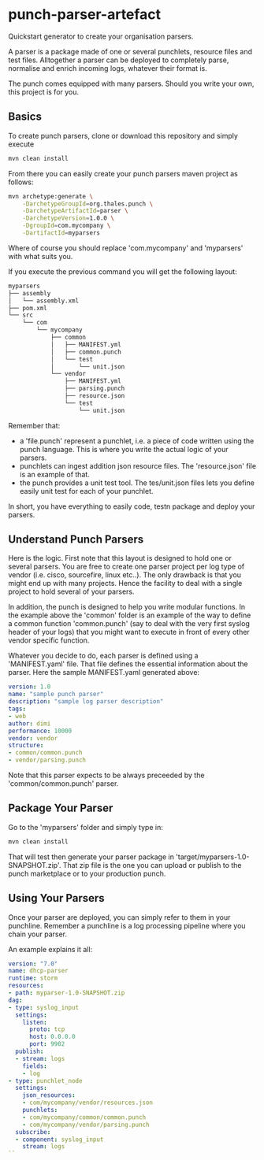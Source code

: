 # punch-parser-artefact

Quickstart generator to create your organisation parsers. 

A parser is a package made of one or several punchlets, resource files and test files.
Alltogether a parser can be deployed to completely parse, normalise and enrich 
incoming logs, whatever their format is. 

The punch comes equipped with many parsers. Should you write your own,
this project is for you. 

## Basics

To create punch parsers, clone or download this repository and simply execute 

```sh
mvn clean install
```

From there you can easily create your punch parsers maven project as follows: 

```sh
mvn archetype:generate \
	-DarchetypeGroupId=org.thales.punch \
	-DarchetypeArtifactId=parser \
	-DarchetypeVersion=1.0.0 \
	-DgroupId=com.mycompany \
	-DartifactId=myparsers
```

Where of course you should replace 'com.mycompany' and 'myparsers' with what suits you. 



If you execute the previous command you will get the following layout: 

```sh
myparsers
├── assembly
│   └── assembly.xml
├── pom.xml
└── src
    └── com
        └── mycompany
            ├── common
            │   ├── MANIFEST.yml
            │   ├── common.punch
            │   └── test
            │       └── unit.json
            └── vendor
                ├── MANIFEST.yml
                ├── parsing.punch
                ├── resource.json
                └── test
                    └── unit.json
```

Remember that:

* a 'file.punch' represent a punchlet, i.e. a piece of code written using the punch language. This is where you write the actual logic of your parsers.
* punchlets can ingest addition json resource files. The 'resource.json' file is an example of that.
* the punch provides a unit test tool. The tes/unit.json files lets you define easily unit test for each of your punchlet.

In short, you have everything to easily code, testn package and deploy your parsers. 

## Understand Punch Parsers

Here is the logic. First note that this layout is designed to hold one or several parsers. 
You are free to create one parser project per log type of vendor (i.e. cisco, sourcefire,
linux etc..). The only drawback is that you might end up with many projects. 
Hence the facility to deal with a single project to hold several of your parsers. 

In addition, the punch is designed to help you write modular functions. 
In the example above the 'common' folder is an example of the way to define a common
function 'common.punch' (say to deal with the very first syslog header of your logs)
that you might want to execute in front of every other vendor specific function. 

Whatever you decide to do, each parser is defined using a 'MANIFEST.yaml' file. That file 
defines the essential information about the parser. Here the sample MANIFEST.yaml generated above:

```yaml
version: 1.0
name: "sample punch parser"
description: "sample log parser description"
tags:
- web  
author: dimi
performance: 10000
vendor: vendor
structure:
- common/common.punch
- vendor/parsing.punch
```

Note that this parser expects to be always preceeded by the 'common/common.punch' 
parser. 

## Package Your Parser

Go to the 'myparsers' folder and simply type in: 

```sh
mvn clean install
```

That will test then generate your parser package in 'target/myparsers-1.0-SNAPSHOT.zip'.
That zip file is the one you can upload or publish to the punch marketplace or to your production 
punch. 


## Using Your Parsers

Once your parser are deployed, you can simply refer to them in your punchline. 
Remember a punchline is a log processing pipeline where you chain your parser. 

An example explains it all: 

```yaml
version: "7.0"
name: dhcp-parser
runtime: storm
resources:
- path: myparser-1.0-SNAPSHOT.zip
dag:
- type: syslog_input
  settings:
    listen:
      proto: tcp
      host: 0.0.0.0
      port: 9902
  publish:
  - stream: logs
    fields:
    - log
- type: punchlet_node
  settings:
    json_resources:
    - com/mycompany/vendor/resources.json
    punchlets:
    - com/mycompany/common/common.punch
    - com/mycompany/vendor/parsing.punch
  subscribe:
  - component: syslog_input
    stream: logs
``

